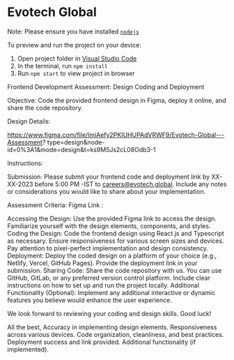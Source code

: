 
  # Evotech Global

  Note: Please ensure you have installed <code><a href="https://nodejs.org/en/download/">nodejs</a></code>

  To preview and run the project on your device:
  1) Open project folder in <a href="https://code.visualstudio.com/download">Visual Studio Code</a>
  2) In the terminal, run `npm install`
  3) Run `npm start` to view project in browser
  


Frontend Development Assessment: Design Coding and Deployment

Objective:
Code the provided frontend design in Figma, deploy it online, and share the code repository.

Design Details:

https://www.figma.com/file/lmiAefy2PKIUHUPAdVRWF9/Evotech-Global---Assessment?
type=design&node-id=0%3A1&mode=design&t=ks9M5Js2cL08Odb3-1

Instructions:

Submission:
Please submit your frontend code and deployment link by XX-XX-2023 before 5:00 PM -IST to
careers@evotech.global. Include any notes or considerations you would like to share about
your implementation.

Assessment Criteria:
Figma Link :

Accessing the Design:
Use the provided Figma link to access the design.
Familiarize yourself with the design elements, components, and styles.
Coding the Design:
Code the frontend design using React.js and Typescript as necessary.
Ensure responsiveness for various screen sizes and devices.
Pay attention to pixel-perfect implementation and design consistency.
Deployment:
Deploy the coded design on a platform of your choice (e.g., Netlify, Vercel, GitHub
Pages).
Provide the deployment link in your submission.
Sharing Code:
Share the code repository with us. You can use GitHub, GitLab, or any preferred
version control platform.
Include clear instructions on how to set up and run the project locally.
Additional Functionality (Optional):
Implement any additional interactive or dynamic features you believe would enhance
the user experience.

We look forward to reviewing your coding and design skills. Good luck!

All the best,
Accuracy in implementing design elements.
Responsiveness across various devices.
Code organization, cleanliness, and best practices.
Deployment success and link provided.
Additional functionality (if implemented).
